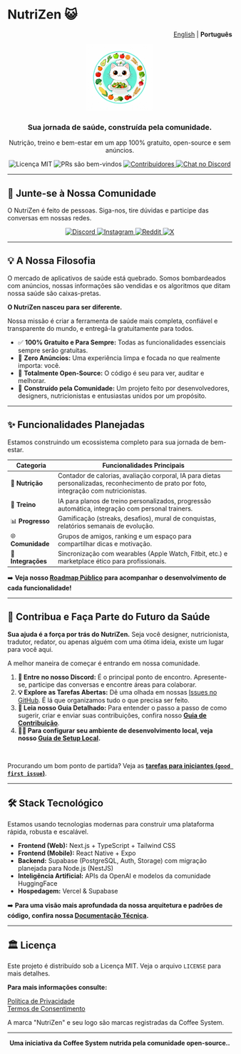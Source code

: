 # NutriZen 😺
<p align="right"><a href="README.md">English</a> | <strong>Português</strong></p>
<p align="center">
  <img src="https://raw.githubusercontent.com/Coffee-System/nutrizen/main/src/logo_nutrizen.jpg" alt="NutriZen Logo" width="150"/>
</p>

<h3 align="center">Sua jornada de saúde, construída pela comunidade.</h3>

<p align="center">
  Nutrição, treino e bem-estar em um app 100% gratuito, open-source e sem anúncios.
</p>

<p align="center">
    <img src="https://img.shields.io/badge/license-MIT-blue.svg" alt="Licença MIT">
    <img src="https://img.shields.io/badge/PRs-welcome-brightgreen.svg" alt="PRs são bem-vindos">
    <a href="https://github.com/Coffee-System/nutrizen/graphs/contributors">
        <img src="https://img.shields.io/github/contributors/Coffee-System/nutrizen.svg" alt="Contribuidores">
    </a>
    <a href="https://discord.gg/VpmkEKMa7D">
        <img src="https://img.shields.io/discord/1418265631987466254?color=7289DA&label=Discord&logo=discord&logoColor=white" alt="Chat no Discord">
    </a>
</p>

---

## 💬 Junte-se à Nossa Comunidade

O NutriZen é feito de pessoas. Siga-nos, tire dúvidas e participe das conversas em nossas redes.

<p align="center">
  <a href="https://discord.gg/VpmkEKMa7D">
    <img src="https://img.shields.io/badge/-7289DA?style=for-the-badge&logo=discord&logoColor=white" alt="Discord">
  </a>
  <a href="[https://www.instagram.com/nutrizenappofficial/]">
    <img src="https://img.shields.io/badge/-E4405F?style=for-the-badge&logo=instagram&logoColor=white" alt="Instagram">
  </a>
  <a href="[https://www.reddit.com/r/NutrizenApp]">
    <img src="https://img.shields.io/badge/-FF4500?style=for-the-badge&logo=reddit&logoColor=white" alt="Reddit">
  </a>
  <a href="[https://x.com/nutrizenapp]">
    <img src="https://img.shields.io/badge/-000000?style=for-the-badge&logo=X&logoColor=white" alt="X">
  </a>
</p>

---

## 💡 A Nossa Filosofia

O mercado de aplicativos de saúde está quebrado. Somos bombardeados com anúncios, nossas informações são vendidas e os algoritmos que ditam nossa saúde são caixas-pretas.

**O NutriZen nasceu para ser diferente.**

Nossa missão é criar a ferramenta de saúde mais completa, confiável e transparente do mundo, e entregá-la gratuitamente para todos.

* ✅ **100% Gratuito e Para Sempre:** Todas as funcionalidades essenciais sempre serão gratuitas.
* 📢 **Zero Anúncios:** Uma experiência limpa e focada no que realmente importa: você.
* 📖 **Totalmente Open-Source:** O código é seu para ver, auditar e melhorar.
* 🤝 **Construído pela Comunidade:** Um projeto feito por desenvolvedores, designers, nutricionistas e entusiastas unidos por um propósito.

---

## ✨ Funcionalidades Planejadas

Estamos construindo um ecossistema completo para sua jornada de bem-estar.

| Categoria | Funcionalidades Principais |
|---|---|
| 🥗 **Nutrição** | Contador de calorias, avaliação corporal, IA para dietas personalizadas, reconhecimento de prato por foto, integração com nutricionistas. |
| 💪 **Treino** | IA para planos de treino personalizados, progressão automática, integração com personal trainers. |
| 📊 **Progresso** | Gamificação (streaks, desafios), mural de conquistas, relatórios semanais de evolução. |
| 🌐 **Comunidade** | Grupos de amigos, ranking e um espaço para compartilhar dicas e motivação. |
| 🔗 **Integrações** | Sincronização com wearables (Apple Watch, Fitbit, etc.) e marketplace ético para profissionais. |

➡️ **Veja nosso [Roadmap Público](https://github.com/orgs/Coffee-System/projects/1/views/1) para acompanhar o desenvolvimento de cada funcionalidade!**

---

## 🚀 Contribua e Faça Parte do Futuro da Saúde

**Sua ajuda é a força por trás do NutriZen.** Seja você designer, nutricionista, tradutor, redator, ou apenas alguém com uma ótima ideia, existe um lugar para você aqui.

A melhor maneira de começar é entrando em nossa comunidade.

1.  **💬 Entre no nosso Discord:** É o principal ponto de encontro. Apresente-se, participe das conversas e encontre áreas para colaborar.
2.  **💡 Explore as Tarefas Abertas:** Dê uma olhada em nossas [Issues no GitHub](https://github.com/Coffee-System/nutrizen/issues). É lá que organizamos tudo o que precisa ser feito.
3.  **📖 Leia nosso Guia Detalhado:** Para entender o passo a passo de como sugerir, criar e enviar suas contribuições, confira nosso [**Guia de Contribuição**](CONTRIBUTING.md).
4.  **👨‍💻 Para configurar seu ambiente de desenvolvimento local, veja nosso [Guia de Setup Local](DEVELOPMENT.md).**
  
<br>

Procurando um bom ponto de partida? Veja as [**tarefas para iniciantes (`good first issue`)**](https://github.com/Coffee-System/nutrizen/labels/good%20first%20issue).

---


## 🛠️ Stack Tecnológico

Estamos usando tecnologias modernas para construir uma plataforma rápida, robusta e escalável.

* **Frontend (Web):** Next.js + TypeScript + Tailwind CSS
* **Frontend (Mobile):** React Native + Expo
* **Backend:** Supabase (PostgreSQL, Auth, Storage) com migração planejada para Node.js (NestJS)
* **Inteligência Artificial:** APIs da OpenAI e modelos da comunidade HuggingFace
* **Hospedagem:** Vercel & Supabase

➡️ **Para uma visão mais aprofundada da nossa arquitetura e padrões de código, confira nossa [Documentação Técnica](/docs).**

---

## 🏛️ Licença

Este projeto é distribuído sob a Licença MIT. Veja o arquivo `LICENSE` para mais detalhes.

**Para mais informações consulte:**

[Política de Privacidade](legal/PRIVACY_POLICY.md)
<br>
[Termos de Consentimento](legal/TERMS_OF_SERVICE.md) 

A marca "NutriZen" e seu logo são marcas registradas da Coffee System.

---

<p align="center">
  <strong>Uma iniciativa da Coffee System nutrida pela comunidade open-source..</strong>
</p>
